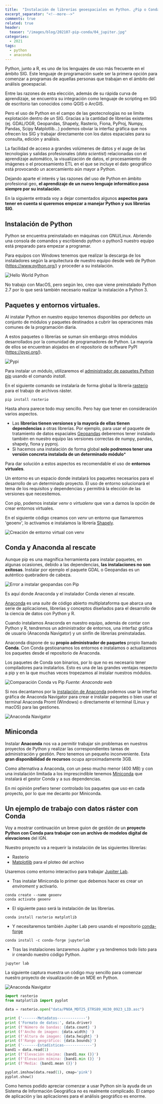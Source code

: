 ```yaml
---
title:  "Instalación de librerías geoespaciales en Python. ¿Pip o Conda?"
excerpt_separator: "<!--more-->"
comments: true
related: true
header:
  teaser: "/images/blog/202107-pip-conda/04_jupiter.jpg" 
categories: 
  - 2021
tags:
  - python
  - anaconda
---
```


Python, junto a R, es uno de los lenguajes de uso más frecuente en el ámbito SIG. Este lenguaje de programación suele ser la primera opción para comenzar a programas de aquellas personas que trabajan en el ámbito del análisis geoespacial. 
<!--more-->

Entre las razones de esta elección, además de su rápida curva de aprendizaje, se encuentra su integración como lenguaje de scripting en SIG de escritorio tan conocidos como QGIS o ArcGIS.

Pero el uso de Python en el campo de las geotecnologías no se limita explotación dentro de un SIG. Gracias a la cantidad de librerías existentes (ej. GDAL/OGR, Geopandas,  Shapely, Rasterio, Fiona, PyProj, Numpy, Pandas, Scipy Matplotlib…) podemos obviar la interfaz gráfica que nos ofrecen los SIG y trabajar directamente con los datos espaciales para su consulta, edición y análisis. 

La facilidad de acceso a grandes volúmenes de datos y el auge de las tecnologías y salidas profesionales (*data scientist*) relacionadas con el aprendizaje automático, la visualización de datos, el procesamiento de imágenes o el procesamiento ETL en el que se incluye el dato geográfico está provocando un acercamiento aún mayor a Python.

Dejando aparte el interés y las razones del uso de Python en ámbito profesional geo, **el aprendizaje de un nuevo lenguaje informático pasa siempre por su instalación**. 

En la siguiente entrada voy a dejar comentados algunos **aspectos para tener en cuenta si queremos empezar a manejar Python y sus librerías SIG**.

## Instalación de Python

Python se encuentra preinstalado en máquinas con GNU/Linux. Abriendo una consola de comandos y escribiendo python  o python3 nuestro equipo está preparado para empezar a programar.

Para equipos con Windows tenemos que realizar la descarga de los instaladores según la arquitectura de nuestro equipo desde web de Python (https://www.python.org/) y proceder a su instalación.

![Hello World Python](/images/blog/202107-pip-conda/00_python_hellworld.jpg)

No trabajo con MacOS, pero según leo, creo que viene  preinstalado Python 2.7 por lo que será también necesario realizar la instalación a Python 3.

## Paquetes y entornos virtuales.

Al instalar Python en nuestro equipo tenemos disponibles por defecto un conjunto de módulos y paquetes destinados a cubrir las operaciones más comunes de la programación diaria.

A estos paquetes o librerías se suman sin embargo otros módulos desarrollados por la comunidad de programadores de Python. La mayoría de ellos se encuentran alojados en el repositorio de software PyPI (https://pypi.org/).

![Pypi](/images/blog/202107-pip-conda/01_pypi_gdal.jpg)
 
Para instalar un módulo, utilizaremos el [administrador de paquetes Python pip](https://es.wikipedia.org/wiki/Pip_(administrador_de_paquetes)) usando el comando *install*.

En el siguiente comando se instalaría de forma global la librería [rasterio](https://rasterio.readthedocs.io/en/latest/) para el trabajo de archivos ráster.

```
pip install rasterio
```

Hasta ahora parece todo muy sencillo. Pero hay que tener en consideración varios aspectos.

- Las **librerías tienen versiones y la mayoría de ellas tienen dependencias** a otras librerías. Por ejemplo, para usar el paquete de tratamiento de datos espaciales [Geopandas]( https://geopandas.org/) deberemos tener instalado también en nuestro equipo las versiones correctas de numpy, pandas, shapely, fiona y pyproj.
- Si hacemos una instalación de forma global **solo podremos tener una versión concreta instalada de un determinado módulo***

Para dar solución a estos aspectos es recomendable el uso de **entornos virtuales**.

Un entorno es un espacio donde instalará los paquetes necesarios para el desarrollo de un determinado proyecto. El uso de entorno solucionará el tema de los requisitos y dependencias y permitirá la elección de las versiones que necesitemos.

Con pip, podemos instalar *venv* o *virtualenv* que van a darnos la opción de crear entornos virtuales.

En el siguiente código creamos con *venv* un entorno que llamaremos 'geoenv', lo activamos e instalamos la librería [Shapely](https://pypi.org/project/Shapely/).

![Creación de entorno virtual con venv](/images/blog/202107-pip-conda/02_venv.jpg)

## Conda y Anaconda al rescate

Aunque pip es una magnífica herramienta para instalar paquetes, en algunas ocasiones, debido a las dependencias, **las instalaciones no son exitosas**. Instalar por ejemplo el paquete GDAL o Geopandas es un auténtico quebradero de cabeza.

![Error a instalar geopandas con Pip](/images/blog/202107-pip-conda/03_error_geopandas.jpg)
 
Es aquí donde Anaconda y el instalador Conda vienen al rescate.

[Anaconda](https://www.anaconda.com/)  es una *suite* de código abierto multiplataforma que abarca una serie de aplicaciones, librerías y conceptos diseñados para el desarrollo de la ciencia de datos con Python y R.

Cuando instalamos Anaconda en nuestro equipo, además de contar con Python y R, tendremos un administrador de entornos, una interfaz gráfica de usuario (Anaconda Navigator) y un sinfín de librerías preinstaladas.

Anaconda dispone de su **propio administrador de paquetes** propio llamado **Conda**. Con Conda gestioanamos los entornos e instalamos o actualizamos los paquetes desde el repositorio de Anaconda. 

Los paquetes de Conda son binarios, por lo que no es necesario tener compiladores para instalarlos. Esto es una de las grandes ventajas respecto a pip y en la que muchas veces tropezamos al instalar nuestros módulos.

![Comparación Conda vs Pip](/images/blog/202107-pip-conda/comparación_conda_pip.jpg)
*Fuente: Anaconda web*

Si nos decantamos por la [instalación de Anaconda](https://www.anaconda.com/products/individual) podemos usar la interfaz gráfica de Anaconda Navigator para crear e instalar paquetes o bien usar el terminal Anaconda Promt (Windows) o directamente el terminal (Linux y macOS) para las gestiones.

![Anaconda Navigator ](/images/blog/202107-pip-conda/anaconda_navigator.png)

## Miniconda

Instalar **Anaconda** nos va a permitir trabajar sin problemas en nuestros proyectos de Python y realizar las correspondientes tareas de administración y gestión. Pero tenemos un pequeño inconveniente. Esta **gran disponibilidad de recursos** ocupa aproximadamente 3GB.

Como alternativa a Anaconda, con un peso mucho menor (400 MB) y con una instalación limitada a los imprescindible tenemos [Miniconda](https://docs.conda.io/en/latest/miniconda.html)  que instalará el gestor Conda y a sus dependencias.

En mi opinión prefiero tener controlado los paquetes que uso en cada proyecto, por lo que me decanto por Miniconda.

## Un ejemplo de trabajo con datos ráster con Conda

Voy a mostrar continuación un breve guion de gestión de un **proyecto Python con Conda para trabajar con un archivo de modelos digital de elevaciones** del IGN. 

Nuestro proyecto va a requerir la instalación de las siguientes librerías:

-	Rasterio
-	[Matplotlib](https://matplotlib.org/) para el ploteo del archivo

Usaremos  como entorno interactivo para trabajar [Jupiter Lab](https://jupyter.org/).

- Tras instalar Miniconda lo primer que debemos hacer es crear un *enviroment* y activarlo.
  
```
conda create --name geoenv
conda activate geoenv
```

- El siguiente paso será la instalación de las librerías. 

```
conda install rasterio matplotlib 
```

- Y necesitaremos también Jupiter Lab pero usando el repositorio [conda-forge](https://conda-forge.org/)

```
conda install -c conda-forge jupyterlab
```

- Tras las instalaciones lanzaremos Jupiter y ya tendremos todo listo para ir creando nuestro código Python.

```
jupyter lab
```

La siguiente captura muestra un código muy sencillo para comenzar nuestro proyecto de visualización de un MDE en Python.

![Anaconda Navigator ](/images/blog/202107-pip-conda/04_jupiter.jpg)

```python
import rasterio
from matplotlib import pyplot

data = rasterio.open("data/PNOA_MDT25_ETRS89_HU30_0923_LID.asc")

print ('-------Metadatos-------------')
print ('Formato de datos:', data.driver)
print (f'Número de bandas: {data.count} ')
print (f'Ancho de imagen: {data.width} ')
print (f'Altura de imagen: {data.height} ')
print (f'Rango geográfico: {data.bounds}')
print ('-------Estadísticas-------------')
band1 = data.read(1)
print (f'Elevación máxima: {band1.max ()}')
print (f'Elevación mímina: {band1.min ()} ')
print (f'Media: {band1.mean ()}')

pyplot.imshow(data.read(1), cmap='pink')
pyplot.show()
```
Como hemos podido apreciar comenzar a usar Python sin la ayuda de un Sistema de Información Geográfica no es realmente complicado. El campo de aplicación y las aplicaciones para el análisis geográfico es enorme.